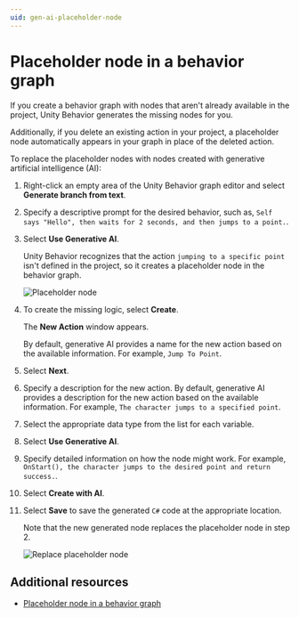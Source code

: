 ```yaml
---
uid: gen-ai-placeholder-node
---
```


# Placeholder node in a behavior graph

If you create a behavior graph with nodes that aren't already available in the project, Unity Behavior generates the missing nodes for you.

Additionally, if you delete an existing action in your project, a placeholder node automatically appears in your graph in place of the deleted action.

To replace the placeholder nodes with nodes created with generative artificial intelligence (AI):

1. Right-click an empty area of the Unity Behavior graph editor and select **Generate branch from text**.
2. Specify a descriptive prompt for the desired behavior, such as, `Self says "Hello", then waits for 2 seconds, and then jumps to a point.`.
3. Select **Use Generative AI**.

   Unity Behavior recognizes that the action `jumping to a specific point` isn't defined in the project, so it creates a placeholder node in the behavior graph.

    ![Placeholder node](Images/placeholder-node.png)
4. To create the missing logic, select **Create**.

    The **New Action** window appears.

    By default, generative AI provides a name for the new action based on the available information. For example, `Jump To Point`.
5. Select **Next**.
6. Specify a description for the new action. By default, generative AI provides a description for the new action based on the available information. For example, `The character jumps to a specified point`.
7. Select the appropriate data type from the list for each variable.
8. Select **Use Generative AI**.
9. Specify detailed information on how the node might work. For example, `OnStart(), the character jumps to the desired point and return success.`.
10. Select **Create with AI**.
11. Select **Save** to save the generated `C#` code at the appropriate location.

    Note that the new generated node replaces the placeholder node in step 2.

    ![Replace placeholder node](Images/replace-placeholder-node.png)

## Additional resources

* [Placeholder node in a behavior graph](placeholder-nodes.md)

